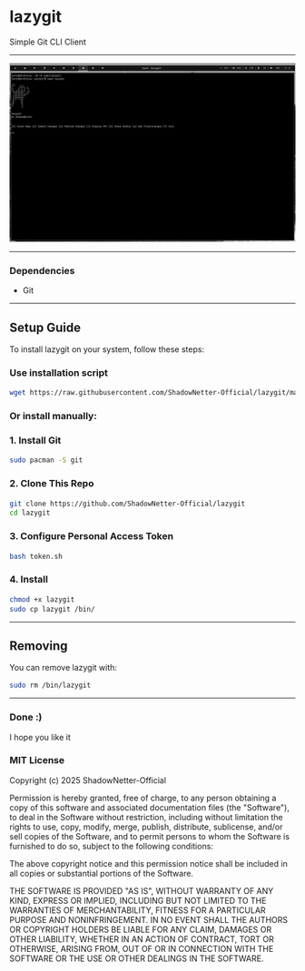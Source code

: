 # lazygit

Simple Git CLI Client

---

![Overview](screenshots/overview.png)

---

### Dependencies

- Git

---

## Setup Guide

To install lazygit on your system, follow these steps:

### Use installation script

```bash
wget https://raw.githubusercontent.com/ShadowNetter-Official/lazygit/main/install.sh && install.sh
```

### Or install manually:

### 1. Install Git

```bash
sudo pacman -S git
```

### 2. Clone This Repo

```bash
git clone https://github.com/ShadowNetter-Official/lazygit
cd lazygit
```

### 3. Configure Personal Access Token

```bash
bash token.sh
```

### 4. Install

```bash
chmod +x lazygit
sudo cp lazygit /bin/
```

---

## Removing

You can remove lazygit with:

```bash
sudo rm /bin/lazygit
```

---

### Done :)

I hope you like it

### MIT License

Copyright (c) 2025 ShadowNetter-Official

Permission is hereby granted, free of charge, to any person obtaining a copy
of this software and associated documentation files (the "Software"), to deal
in the Software without restriction, including without limitation the rights
to use, copy, modify, merge, publish, distribute, sublicense, and/or sell
copies of the Software, and to permit persons to whom the Software is
furnished to do so, subject to the following conditions:

The above copyright notice and this permission notice shall be included in all
copies or substantial portions of the Software.

THE SOFTWARE IS PROVIDED "AS IS", WITHOUT WARRANTY OF ANY KIND, EXPRESS OR
IMPLIED, INCLUDING BUT NOT LIMITED TO THE WARRANTIES OF MERCHANTABILITY,
FITNESS FOR A PARTICULAR PURPOSE AND NONINFRINGEMENT. IN NO EVENT SHALL THE
AUTHORS OR COPYRIGHT HOLDERS BE LIABLE FOR ANY CLAIM, DAMAGES OR OTHER
LIABILITY, WHETHER IN AN ACTION OF CONTRACT, TORT OR OTHERWISE, ARISING FROM,
OUT OF OR IN CONNECTION WITH THE SOFTWARE OR THE USE OR OTHER DEALINGS IN THE
SOFTWARE.
